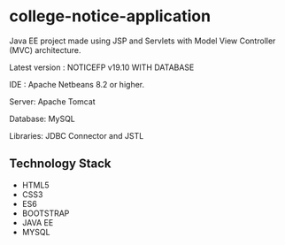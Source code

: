 # college-notice-application
Java EE project made using JSP and Servlets with Model View Controller (MVC) architecture.


Latest version : NOTICEFP v19.10 WITH DATABASE

IDE : Apache Netbeans 8.2 or higher.

Server: Apache Tomcat

Database: MySQL

Libraries: JDBC Connector and JSTL

## Technology Stack
* HTML5
* CSS3
* ES6
* BOOTSTRAP
* JAVA EE
* MYSQL
